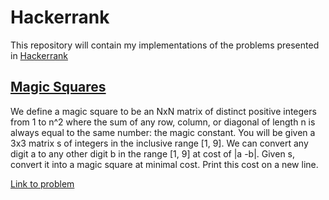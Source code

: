 # Hackerrank

This repository will contain my implementations of the problems presented in [Hackerrank](www.hackerrank.com)

## [Magic Squares](https://github.com/tknbr/hackerrank/blob/master/magicSquares.cc)

We define a magic square to be an NxN matrix of distinct positive integers from 1 to n^2 where the sum of any row, column, or diagonal of length n is always equal to the same number: the magic constant.
You will be given a 3x3 matrix s of integers in the inclusive range [1, 9]. We can convert any digit a to any other digit b in the range [1, 9] at cost of |a -b|. Given s, convert it into a magic square at minimal cost. Print this cost on a new line.

[Link to problem](https://www.hackerrank.com/challenges/magic-square-forming/problem)